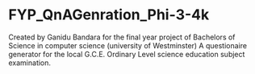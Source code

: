 # FYP_QnAGenration_Phi-3-4k
Created by Ganidu Bandara
for the final year project of Bachelors of Science in computer science (university of Westminster)
A questionaire generator for the local G.C.E. Ordinary Level science education subject examination.